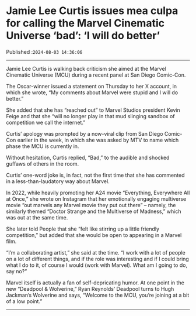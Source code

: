 # Jamie Lee Curtis issues mea culpa for calling the Marvel Cinematic Universe ‘bad’: ‘I will do better’

Published :`2024-08-03 14:36:06`

---

Jamie Lee Curtis is walking back criticism she aimed at the Marvel Cinematic Universe (MCU) during a recent panel at San Diego Comic-Con.

The Oscar-winner issued a statement on Thursday to her X account, in which she wrote, “My comments about Marvel were stupid and I will do better.”

She added that she has “reached out” to Marvel Studios president Kevin Feige and that she “will no longer play in that mud slinging sandbox of competition we call the internet.”

Curtis’ apology was prompted by a now-viral clip from San Diego Comic-Con earlier in the week, in which she was asked by MTV to name which phase the MCU is currently in.

Without hesitation, Curtis replied, “Bad,” to the audible and shocked guffaws of others in the room.

Curtis’ one-word joke is, in fact, not the first time that she has commented in a less-than-laudatory way about Marvel.

In 2022, while heavily promoting her A24 movie “Everything, Everywhere All at Once,” she wrote on Instagram that her emotionally engaging multiverse movie “out marvels any Marvel movie they put out there” – namely, the similarly themed “Doctor Strange and the Multiverse of Madness,” which was out at the same time.

She later told People that she “felt like stirring up a little friendly competition,” but added that she would be open to appearing in a Marvel film.

“I’m a collaborating artist,” she said at the time. “I work with a lot of people on a lot of different things, and if the role was interesting and if I could bring what I do to it, of course I would (work with Marvel). What am I going to do, say no?”

Marvel itself is actually a fan of self-depricating humor. At one point in the new “Deadpool & Wolverine,” Ryan Reynolds’ Deadpool turns to Hugh Jackman’s Wolverine and says, “Welcome to the MCU, you’re joining at a bit of a low point.”

---

